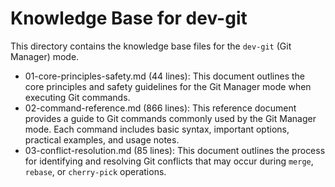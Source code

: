# Knowledge Base for dev-git

This directory contains the knowledge base files for the `dev-git` (Git Manager) mode.

* 01-core-principles-safety.md (44 lines): This document outlines the core principles and safety guidelines for the Git Manager mode when executing Git commands.
* 02-command-reference.md (866 lines): This reference document provides a guide to Git commands commonly used by the Git Manager mode. Each command includes basic syntax, important options, practical examples, and usage notes.
* 03-conflict-resolution.md (85 lines): This document outlines the process for identifying and resolving Git conflicts that may occur during `merge`, `rebase`, or `cherry-pick` operations.